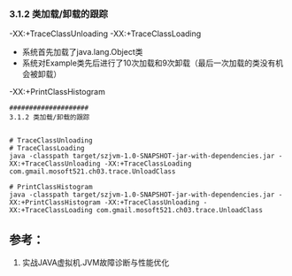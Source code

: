 

### 3.1.2 类加载/卸载的跟踪

-XX:+TraceClassUnloading
-XX:+TraceClassLoading

* 系统首先加载了java.lang.Object类
* 系统对Example类先后进行了10次加载和9次卸载（最后一次加载的类没有机会被卸载）

-XX:+PrintClassHistogram

```shell
####################
3.1.2 类加载/卸载的跟踪


# TraceClassUnloading
# TraceClassLoading
java -classpath target/szjvm-1.0-SNAPSHOT-jar-with-dependencies.jar -XX:+TraceClassUnloading -XX:+TraceClassLoading com.gmail.mosoft521.ch03.trace.UnloadClass

# PrintClassHistogram
java -classpath target/szjvm-1.0-SNAPSHOT-jar-with-dependencies.jar -XX:+PrintClassHistogram -XX:+TraceClassUnloading -XX:+TraceClassLoading com.gmail.mosoft521.ch03.trace.UnloadClass
```

## 参考：

1. 实战JAVA虚拟机.JVM故障诊断与性能优化
